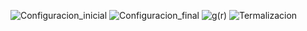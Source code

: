 ![Configuracion_inicial](https://user-images.githubusercontent.com/44034996/58648943-c0694680-82bf-11e9-8040-52974f82afa7.png)
![Configuracion_final](https://user-images.githubusercontent.com/44034996/58648942-c0694680-82bf-11e9-83f3-d8c97376658a.png)
![g(r)](https://user-images.githubusercontent.com/44034996/58648944-c0694680-82bf-11e9-9630-877fc74cc658.png)
![Termalizacion](https://user-images.githubusercontent.com/44034996/58648945-c101dd00-82bf-11e9-9cd8-f1d2a91b36c3.png)
